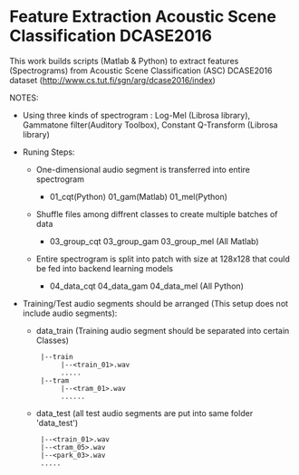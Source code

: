 # Feature Extraction Acoustic Scene Classification DCASE2016

This work builds scripts (Matlab & Python) to extract features (Spectrograms) from Acoustic Scene Classification (ASC) DCASE2016 dataset (http://www.cs.tut.fi/sgn/arg/dcase2016/index)

NOTES:
 + Using three kinds of spectrogram : Log-Mel (Librosa library), Gammatone filter(Auditory Toolbox), Constant Q-Transform (Librosa library)
 
 + Runing Steps:
    + One-dimensional audio segment is transferred into entire spectrogram
        + 01_cqt(Python) 01_gam(Matlab) 01_mel(Python)
    
    + Shuffle files among diffrent classes to create multiple batches of data
        + 03_group_cqt 03_group_gam 03_group_mel  (All Matlab)
        
    + Entire spectrogram is split into patch with size at 128x128 that could be fed into backend learning models 
        + 04_data_cqt 04_data_gam 04_data_mel  (All Python)
        
 + Training/Test audio segments should be arranged (This setup does not include audio segments):

   + data_train (Training audio segment should be separated into certain Classes)
    
          |--train         
               |--<train_01>.wav               
               .....
          |--tram
               |--<tram_01>.wav
               ......
          
   + data_test (all test audio segments are put into same folder 'data_test')
    
          |--<train_01>.wav
          |--<tram_05>.wav
          |--<park_03>.wav
          .....

